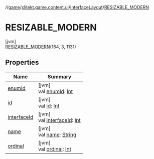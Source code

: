 //[game](../../../../index.md)/[xlitekt.game.content.ui](../../index.md)/[InterfaceLayout](../index.md)/[RESIZABLE_MODERN](index.md)

# RESIZABLE_MODERN

[jvm]\
[RESIZABLE_MODERN](index.md)(164, 3, 1131)

## Properties

| Name | Summary |
|---|---|
| [enumId](../enum-id.md) | [jvm]<br>val [enumId](../enum-id.md): [Int](https://kotlinlang.org/api/latest/jvm/stdlib/kotlin/-int/index.html) |
| [id](../id.md) | [jvm]<br>val [id](../id.md): [Int](https://kotlinlang.org/api/latest/jvm/stdlib/kotlin/-int/index.html) |
| [interfaceId](../interface-id.md) | [jvm]<br>val [interfaceId](../interface-id.md): [Int](https://kotlinlang.org/api/latest/jvm/stdlib/kotlin/-int/index.html) |
| [name](../../../xlitekt.game.content.vars/-var-type/-v-a-r_-p-l-a-y-e-r/index.md#-372974862%2FProperties%2F440369633) | [jvm]<br>val [name](../../../xlitekt.game.content.vars/-var-type/-v-a-r_-p-l-a-y-e-r/index.md#-372974862%2FProperties%2F440369633): [String](https://kotlinlang.org/api/latest/jvm/stdlib/kotlin/-string/index.html) |
| [ordinal](../../../xlitekt.game.content.vars/-var-type/-v-a-r_-p-l-a-y-e-r/index.md#-739389684%2FProperties%2F440369633) | [jvm]<br>val [ordinal](../../../xlitekt.game.content.vars/-var-type/-v-a-r_-p-l-a-y-e-r/index.md#-739389684%2FProperties%2F440369633): [Int](https://kotlinlang.org/api/latest/jvm/stdlib/kotlin/-int/index.html) |
